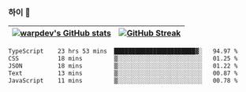 
### 하이 👋
[![warpdev's GitHub stats](https://github-readme-stats.vercel.app/api?username=warpdev&show_icons=true&theme=vue-dark)](#) |[![GitHub Streak](https://github-readme-streak-stats.herokuapp.com/?user=warpdev&theme=dark)](#)
--- | --- |
<!--START_SECTION:waka-->

```txt
TypeScript    23 hrs 53 mins  ███████████████████████▓░   94.97 %
CSS           18 mins         ▒░░░░░░░░░░░░░░░░░░░░░░░░   01.25 %
JSON          18 mins         ▒░░░░░░░░░░░░░░░░░░░░░░░░   01.22 %
Text          13 mins         ▒░░░░░░░░░░░░░░░░░░░░░░░░   00.87 %
JavaScript    11 mins         ▒░░░░░░░░░░░░░░░░░░░░░░░░   00.78 %
```

<!--END_SECTION:waka-->

<!--
**warpdev/warpdev** is a ✨ _special_ ✨ repository because its `README.md` (this file) appears on your GitHub profile.

Here are some ideas to get you started:

- 🔭 I’m currently working on ...
- 🌱 I’m currently learning ...
- 👯 I’m looking to collaborate on ...
- 🤔 I’m looking for help with ...
- 💬 Ask me about ...
- 📫 How to reach me: ...
- 😄 Pronouns: ...
- ⚡ Fun fact: ...
-->

